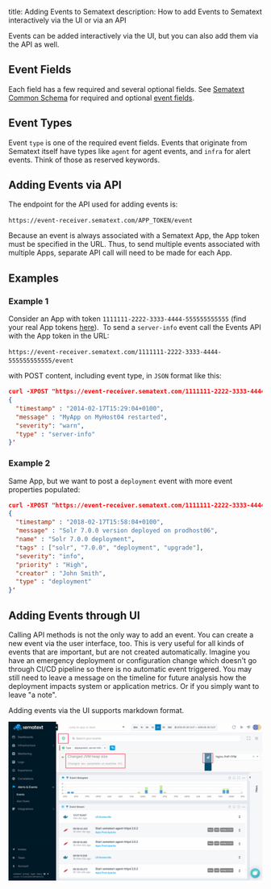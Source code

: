 title: Adding Events to Sematext
description: How to add Events to Sematext interactively via the UI or via an API

Events can be added interactively via the UI, but you can also add them via the API as well.

## Event Fields

Each field has a few required and several optional fields.  See [Sematext Common Schema](../tags/common-schema/) for required and optional [event fields](../tags/common-schema/#events-tags).

## Event Types

Event `type` is one of the required event fields.  Events that originate from Sematext itself have types like `agent` for agent events, and `infra` for alert events.  Think of those as reserved keywords.

## Adding Events via API

The endpoint for the API used for adding events is:

`https://event-receiver.sematext.com/APP_TOKEN/event`

Because an event is always associated with a Sematext App, the App token must
be specified in the URL. Thus, to send multiple events associated with multiple
Apps, separate API call will need to be made for each App.  

## Examples

### Example 1

Consider an App with token ```1111111-2222-3333-4444-555555555555``` (find your real App tokens [here](https://apps.sematext.com/ui/integrations/apps)).  To send a ```server-info``` event
call the Events API with the App token in the URL:

`https://event-receiver.sematext.com/1111111-2222-3333-4444-555555555555/event`

with POST content, including event type, in ```JSON``` format like this:

```json
curl -XPOST "https://event-receiver.sematext.com/1111111-2222-3333-4444-555555555555/event" -d '
{
  "timestamp" : "2014-02-17T15:29:04+0100",
  "message" : "MyApp on MyHost04 restarted",
  "severity": "warn",
  "type" : "server-info"
}'
```

### Example 2

Same App, but we want to post a `deployment` event with more event properties populated:

```json
curl -XPOST "https://event-receiver.sematext.com/1111111-2222-3333-4444-555555555555/event" -d '
{
  "timestamp" : "2018-02-17T15:58:04+0100",
  "message" : "Solr 7.0.0 version deployed on prodhost06",
  "name" : "Solr 7.0.0 deployment",
  "tags" : ["solr", "7.0.0", "deployment", "upgrade"],
  "severity": "info",
  "priority" : "High",
  "creator" : "John Smith",
  "type" : "deployment"
}'
```

## Adding Events through UI

Calling API methods is not the only way to add an event. You can create a new event
via the user interface, too. This is very useful for all kinds of events that are important, but are not
created automatically. Imagine you have an emergency deployment or configuration change
which doesn't go through CI/CD pipeline so there is no automatic event triggered. You may still
need to leave a message on the timeline for future analysis how the deployment impacts
system or application metrics.  Or if you simply want to leave "a note".  

Adding events via the UI supports markdown format.

[![Create a custom event](../images/events/custom-event.png "Create a custom event")](../images/events/custom-event.png)
